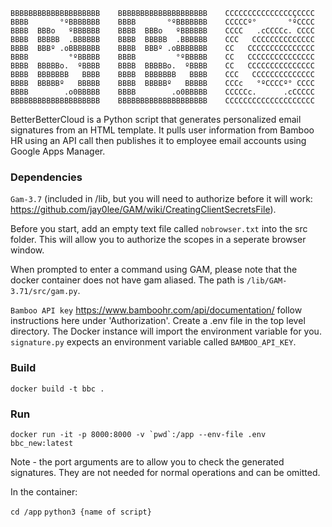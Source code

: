 ```
BBBBBBBBBBBBBBBBBBBB    BBBBBBBBBBBBBBBBBBBB    CCCCCCCCCCCCCCCÇCCCC
BBBB       °ºBBBBBBB    BBBB       °ºBBBBBBB    CCCCCº°       °ºCCCC
BBBB  BBBo   ºBBBBBB    BBBB  BBBo   ºBBBBBB    CCCC   .cCCCCc. CCCC
BBBB  BBBBB  .BBBBBB    BBBB  BBBBB  .BBBBBB    CCC   CCCCCCCCCCCCCC
BBBB  BBBº .oBBBBBBB    BBBB  BBBº .oBBBBBBB    CC   CCCCCCCCCCCCCCC
BBBB         °ºBBBBB    BBBB         °ºBBBBB    CC   CCCCCCCCCCCCCCC
BBBB  BBBBBo.  ºBBBB    BBBB  BBBBBo.  ºBBBB    CC   CCCCCCCCCCCCCCC
BBBB  BBBBBBB   BBBB    BBBB  BBBBBBB   BBBB    CCC   CCCCCCCCCCCCCC
BBBB  BBBBBº   BBBBB    BBBB  BBBBBº   BBBBB    CCCc   °ºCCCCº° CCCC
BBBB        .o0BBBBB    BBBB        .o0BBBBB    CCCCCc.      .cCCCCC
BBBBBBBBBBBBBBBBBBBB    BBBBBBBBBBBBBBBBBBBB    CCCCCCCCCCCCCCCCCCCC
```
BetterBetterCloud is a Python script that generates personalized email signatures
from an HTML template. It pulls user information from Bamboo HR using an API call
then publishes it to employee email accounts using Google Apps Manager.

### Dependencies

`Gam-3.7` (included in /lib, but you will need to authorize before it will work: https://github.com/jay0lee/GAM/wiki/CreatingClientSecretsFile).

Before you start, add an empty text file called `nobrowser.txt` into the src folder. This will allow you to authorize the scopes in a seperate browser window.

When prompted to enter a command using GAM, please note that the docker container does not have gam aliased. The path is `/lib/GAM-3.71/src/gam.py`.


`Bamboo API key` https://www.bamboohr.com/api/documentation/ follow instructions here under 'Authorization'. Create a .env file in the top level directory. The Docker instance will import the environment variable for you. `signature.py` expects an environment variable called `BAMBOO_API_KEY`.


### Build

`docker build -t bbc .`

### Run

```
docker run -it -p 8000:8000 -v `pwd`:/app --env-file .env bbc_new:latest
```
Note - the port arguments are to allow you to check the generated signatures. They are not needed for normal operations and can be omitted.

In the container:

`cd /app`
`python3 {name of script}`
